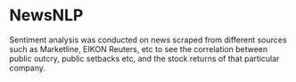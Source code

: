 # NewsNLP
Sentiment analysis was conducted on news scraped from different sources such as Marketline, EIKON Reuters, etc to see the correlation between public outcry, public setbacks etc, and the stock returns of that particular company.
